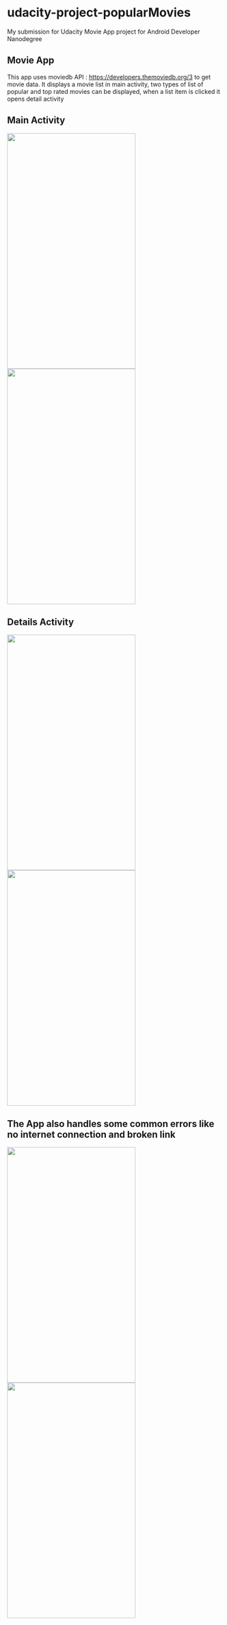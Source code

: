 # udacity-project-popularMovies
My submission for Udacity Movie App project for Android Developer Nanodegree
## Movie App
This app uses moviedb API : https://developers.themoviedb.org/3 to get movie data.
It displays a movie list in main activity, two types of list of popular and top rated movies can be displayed, when a list item is clicked it opens detail activity

## Main Activity

<img src="https://user-images.githubusercontent.com/26672993/41285752-d7067108-6e5a-11e8-8fae-51075efb8a46.png" width="300" height="550"/>        <img src="https://user-images.githubusercontent.com/26672993/41285821-0d4917b6-6e5b-11e8-8353-11cc02c34505.png" width="300" height="550"/>


## Details Activity

<img src="https://user-images.githubusercontent.com/26672993/41285803-00ff3ee0-6e5b-11e8-846c-11037edcbf26.png" width="300" height="550"/>        <img src="https://user-images.githubusercontent.com/26672993/41285838-22891162-6e5b-11e8-86d3-fe3c1edd8e17.png" width="300" height="550"/>



## The App also handles some common errors like no internet connection and broken link

<img src="https://user-images.githubusercontent.com/26672993/41285873-3d6f455a-6e5b-11e8-8ec1-ff4a1a9929a1.png" width="300" height="550"/>        <img src="https://user-images.githubusercontent.com/26672993/41285875-3f952ac0-6e5b-11e8-8669-b34bab85893f.png" width="300" height="550"/>




